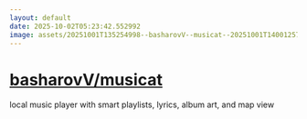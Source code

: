 ```yaml
---
layout: default
date: 2025-10-02T05:23:42.552992
image: assets/20251001T135254998--basharovV--musicat--20251001T140012577--cropped.png
---
```


# [basharovV/musicat](https://github.com/basharovV/musicat)

local music player with smart playlists, lyrics, album art, and map view
